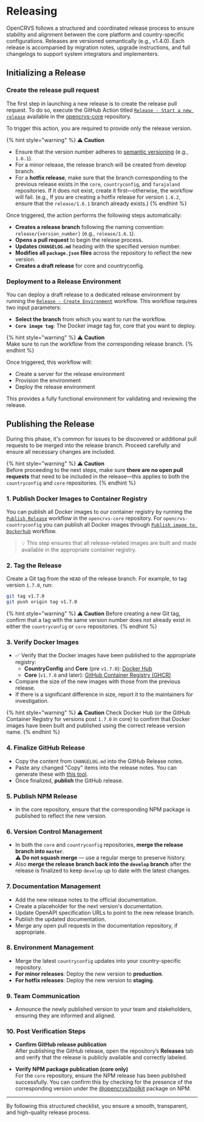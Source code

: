 # Releasing

OpenCRVS follows a structured and coordinated release process to ensure stability and alignment between the core platform and country-specific configurations. Releases are versioned semantically (e.g., v1.4.0). Each release is accompanied by migration notes, upgrade instructions, and full changelogs to support system integrators and implementers.

## Initializing a Release

### Create the release pull request

The first step in launching a new release is to create the release pull request. To do so, execute the GitHub Action titled [`Release - Start a new release`](https://github.com/opencrvs/opencrvs-core/actions/workflows/init-release.yml) available in the [opencrvs-core](https://github.com/opencrvs/opencrvs-core) repository.

To trigger this action, you are required to provide only the release version.

{% hint style="warning" %}
**⚠️ Caution** 
- Ensure that the version number adheres to [semantic versioning](https://semver.org/) (e.g., `1.6.1`).
- For a minor release, the release branch will be created from develop branch.
- For a **hotfix release**, make sure that the branch corresponding to the previous release exists in the `core`, `countryconfig`, and `farajaland` repositories. If it does not exist, create it first—otherwise, the workflow will fail. (e.g., If you are creating a hotfix release for version `1.6.2`, ensure that the `release/1.6.1` branch already exists.)
{% endhint %}

Once triggered, the action performs the following steps automatically:

- **Creates a release branch** following the naming convention: `release/{version_number}` (e.g., `release/1.6.1`).
- **Opens a pull request** to begin the release process.
- **Updates `CHANGELOG.md`** heading with the specified version number.
- **Modifies all `package.json` files** across the repository to reflect the new version.
- **Creates a draft release** for core and countryconfig.

### Deployment to a Release Environment

You can deploy a draft release to a dedicated release environment by running the [`Release - Create Environment`](https://github.com/opencrvs/opencrvs-farajaland/actions/workflows/create-release-environment.yml) workflow.
This workflow requires two input parameters:
- **Select the branch** from which you want to run the workflow.
- **`Core image tag`**: The Docker image tag for, core that you want to deploy.

{% hint style="warning" %}
⚠️ **Caution**  
Make sure to run the workflow from the corresponding release branch.
{% endhint %}

Once triggered, this workflow will:
- Create a server for the release environment
- Provision the environment
- Deploy the release environment

This provides a fully functional environment for validating and reviewing the release.

## Publishing the Release

During this phase, it's common for issues to be discovered or additional pull requests to be merged into the release branch. Proceed carefully and ensure all necessary changes are included.

{% hint style="warning" %}
**⚠️ Caution**  
Before proceeding to the next steps, make sure **there are no open pull requests** that need to be included in the release—this applies to both the `countryconfig` and `core` repositories.
{% endhint %}

### 1. Publish Docker Images to Container Registry

You can publish all Docker images to our container registry by running the [`Publish Release`](https://github.com/opencrvs/opencrvs-core/blob/develop/.github/workflows/publish-release.yml) workflow in the `opencrvs-core` repository. For `opencrvs-countryconfig` you can publish all Docker images through [`Publish image to Dockerhub`](https://github.com/opencrvs/opencrvs-countryconfig/actions/workflows/publish-to-dockerhub.yml) workflow. 

> 💡 This step ensures that all release-related images are built and made available in the appropriate container registry.


### 2. Tag the Release

Create a Git tag from the `HEAD` of the release branch. For example, to tag version `1.7.0`, run:

```bash
git tag v1.7.0
git push origin tag v1.7.0
```
{% hint style="warning" %}
**⚠️ Caution** 
Before creating a new Git tag, confirm that a tag with the same version number does not already exist in either the `countryconfig` or `core` repositories.
{% endhint %}

### 3. Verify Docker Images

- ✅ Verify that the Docker images have been published to the appropriate registry:
  - **CountryConfig** and **Core** (pre `v1.7.0`): [Docker Hub](https://hub.docker.com/r/opencrvs/ocrvs-countryconfig/tags?name=v)
  - **Core** (`v1.7.0` and later): [GitHub Container Registry (GHCR)](https://github.com/orgs/opencrvs/packages?repo_name=opencrvs-core)
- Compare the size of the new images with those from the previous release.
- If there is a significant difference in size, report it to the maintainers for investigation.

{% hint style="warning" %}
**⚠️ Caution** 
Check Docker Hub (or the GitHub Container Registry for versions post `1.7.0` in core) to confirm that Docker images have been built and published using the correct release version name.
{% endhint %}

### 4. Finalize GitHub Release

- Copy the content from `CHANGELOG.md` into the GitHub Release notes.
- Paste any changed "Copy" items into the release notes. You can generate these with [this tool](https://gist.github.com/rikukissa/9415b88016c0acfc0e0d4e00add45993).
- Once finalized, **publish** the GitHub release.

### 5. Publish NPM Release

- In the core repository, ensure that the corresponding NPM package is published to reflect the new version.

### 6. Version Control Management

- In both the `core` and `countryconfig` repositories, **merge the release branch into `master`**.  
  ⚠️ **Do not squash merge** — use a regular merge to preserve history.
-  Also **merge the release branch back into the `develop` branch** after the release is finalized to keep `develop` up to date with the latest changes.

### 7. Documentation Management

- Add the new release notes to the official documentation.
- Create a placeholder for the next version's documentation.
- Update OpenAPI specification URLs to point to the new release branch.
- Publish the updated documentation.
- Merge any open pull requests in the documentation repository, if appropriate.

### 8. Environment Management

- Merge the latest `countryconfig` updates into your country-specific repository.
- **For minor releases**: Deploy the new version to **production**.
- **For hotfix releases**: Deploy the new version to **staging**.

### 9. Team Communication

- Announce the newly published version to your team and stakeholders, ensuring they are informed and aligned.

### 10. Post Verification Steps 

- **Confirm GitHub release publication**  
  After publishing the GitHub release, open the repository’s **Releases** tab and verify that the release is publicly available and correctly labeled.

- **Verify NPM package publication (core only)**  
  For the `core` repository, ensure the NPM release has been published successfully. You can confirm this by checking for the presence of the corresponding version under the [@opencrvs/toolkit](https://www.npmjs.com/package/@opencrvs/toolkit?activeTab=versions) package on NPM.

---

By following this structured checklist, you ensure a smooth, transparent, and high-quality release process.



